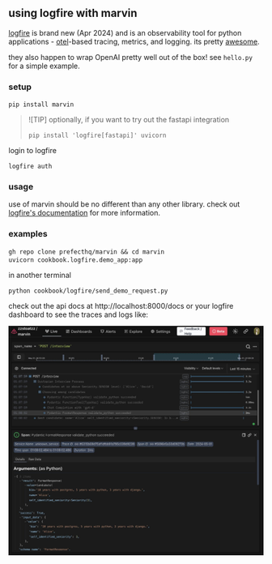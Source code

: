 ## using logfire with marvin

[logfire](https://github.com/pydantic/logfire?tab=readme-ov-file#pydantic-logfire--uncomplicated-observability) is brand new (Apr 2024) and is an observability tool for python applications - [otel](https://opentelemetry.io/docs/what-is-opentelemetry/)-based tracing, metrics, and logging. its pretty [awesome](https://docs.pydantic.dev/logfire/#pydantic-logfire-the-observability-platform-you-deserve).

they also happen to wrap OpenAI pretty well out of the box! see `hello.py` for a simple example.

### setup
```conosle
pip install marvin
```
> ![TIP]
> optionally, if you want to try out the fastapi integration
> ```console
> pip install 'logfire[fastapi]' uvicorn
> ```

login to logfire
```console
logfire auth
```

### usage
use of marvin should be no different than any other library. check out [logfire's documentation](https://docs.pydantic.dev/logfire/#pydantic-logfire-the-observability-platform-you-deserve) for more information.


### examples
```console
gh repo clone prefecthq/marvin && cd marvin
uvicorn cookbook.logfire.demo_app:app
```

in another terminal
```console
python cookbook/logfire/send_demo_request.py
```

check out the api docs at http://localhost:8000/docs or your logfire dashboard to see the traces and logs like:

<p align="center">
  <img src="/docs/assets/images/docs/examples/logfire-span.jpeg" alt="logfire span"/>
</p>
